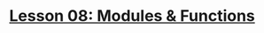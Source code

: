 # [Lesson 08: Modules & Functions](https://colab.research.google.com/drive/1hK73zQXY_qO9xZYxpX2zVtemBWM0Rq6O?usp=sharing)
